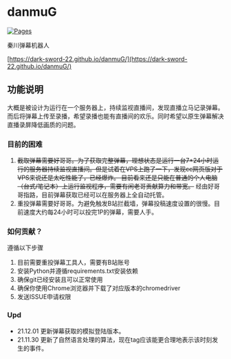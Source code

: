 # danmuG
[![Pages](https://github.com/Dark-Sword-22/danmuG/actions/workflows/python-pages.yml/badge.svg)](https://github.com/Dark-Sword-22/danmuG/actions/workflows/python-pages.yml)

秦川弹幕机器人

[https://dark-sword-22.github.io/danmuG/](https://dark-sword-22.github.io/danmuG/)

## 功能说明
大概是被设计为运行在一个服务器上，持续监视直播间，发现直播立马记录弹幕。而后将弹幕上传至录播，希望录播也能有直播间的欢乐。同时希望以原生弹幕解决直播录屏降低画质的问题。

### 目前的困难
1. ~~截取弹幕需要好哥哥。为了获取完整弹幕，理想状态是运行一台7\*24小时运行的服务器持续监视直播间。但是试着在VPS上跑了一下，发现cc网页版对于VPS来说还是太吃性能了，已经爆炸。
目前看来还是只能在普通的个人电脑（台式/笔记本）上运行监视程序，需要有闲老哥贡献算力和带宽。~~ 经由好哥哥指路，目前弹幕获取已经可以在服务器上全自动托管。
2. 重投弹幕需要好哥哥。为避免触发B站拦截墙，弹幕投稿速度设置的很慢。目前速度大约每24小时可以投完1P的弹幕，需要人手。

### 如何贡献？
遵循以下步骤

1. 目前需要重投弹幕工具人，需要有B站账号
2. 安装Python并遵循requirements.txt安装依赖
3. 确保git已经安装且可以正常使用
4. 确保你使用Chrome浏览器并下载了对应版本的chromedriver
5. 发送ISSUE申请权限

### Upd

- 21.12.01 更新弹幕获取的模拟登陆版本。
- 21.11.30 更新了自然语言处理的算法，现在tag应该能更合理地表示该时刻发生的事件。
    